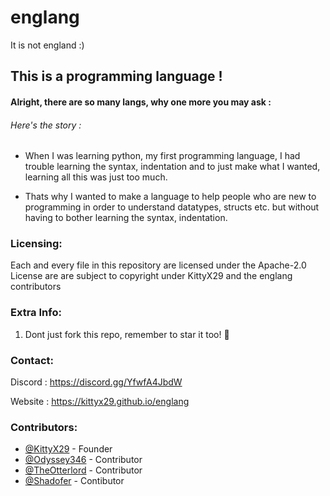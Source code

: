 # englang

It is not england :)

## This is a programming language !

#### Alright, there are so many langs, why one more you may ask :

###### Here's the story :

- When I was learning python, my first programming language, I had trouble learning the syntax, indentation and to just make what I wanted, learning all this was just too much.

- Thats why I wanted to make a language to help people who are new to programming in order to understand datatypes, structs etc. but without having to bother learning the syntax, indentation.

### Licensing:

Each and every file in this repository are licensed under the Apache-2.0 License are are subject to copyright under KittyX29 and the englang contributors

### Extra Info:

1. Dont just fork this repo, remember to star it too! 🌟

### Contact:

Discord : https://discord.gg/YfwfA4JbdW

Website : https://kittyx29.github.io/englang

### Contributors:

- [@KittyX29](https://github.com/KittyX29) - Founder
- [@Odyssey346](https://github.com/Odyssey346) - Contributor
- [@TheOtterlord](https://github.com/TheOtterlord) - Contributor
- [@Shadofer](https://github.com/Shadofer) - Contibutor
